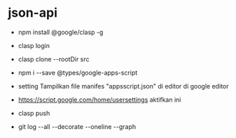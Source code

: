 # json-api

- npm install @google/clasp -g

- clasp login

- clasp clone <ID> --rootDir src

- npm i --save @types/google-apps-script

- setting Tampilkan file manifes "appsscript.json" di editor di google editor

- https://script.google.com/home/usersettings aktifkan ini

- clasp push

- git log --all --decorate --oneline --graph